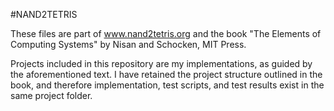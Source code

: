 #NAND2TETRIS

These files are part of www.nand2tetris.org and the book "The Elements of Computing Systems" by Nisan and Schocken, MIT Press.

Projects included in this repository are my implementations, as guided by the aforementioned text. I have retained the project structure outlined in the book, and therefore implementation, test scripts, and test results exist in the same project folder.
